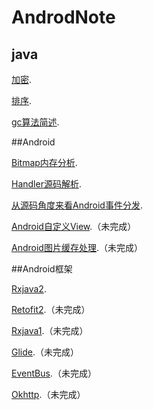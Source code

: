 # AndrodNote
## java
[加密](https://github.com/litian1a/AndrodNote/blob/master/md/encrypt.md).

[排序](https://github.com/litian1a/AndrodNote/blob/master/md/sort.md).

[gc算法简述](https://github.com/litian1a/AndrodNote/blob/master/md/gc.md).


##Android

[Bitmap内存分析](https://github.com/litian1a/AndrodNote/blob/master/md/bitmap.md).

[Handler源码解析](https://github.com/litian1a/AndrodNote/blob/master/md/handler.md).

[从源码角度来看Android事件分发](https://github.com/litian1a/AndrodNote/blob/master/md/touch.md).

[Android自定义View](https://github.com/litian1a/AndrodNote/blob/master/md/view.md).（未完成）

[Android图片缓存处理](https://github.com/litian1a/AndrodNote/blob/master/md/lrucatch.md).（未完成）

##Android框架

[Rxjava2](https://github.com/litian1a/AndrodNote/blob/master/md/Rxjava2.md).


[Retofit2](https://github.com/litian1a/AndrodNote/blob/master/md/retrofit.md).（未完成）

[Rxjava1](https://github.com/litian1a/AndrodNote/blob/master/md/Rxjava1.md).（未完成）

[Glide](https://github.com/litian1a/AndrodNote/blob/master/md/Glide.md).（未完成）

[EventBus](https://github.com/litian1a/AndrodNote/blob/master/md/EventBus.md).（未完成）

[Okhttp](https://github.com/litian1a/AndrodNote/blob/master/md/EventBus.md).（未完成）




